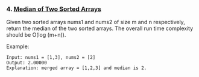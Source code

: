 ### 4. [Median of Two Sorted Arrays](https://leetcode.com/problems/median-of-two-sorted-arrays/)
Given two sorted arrays nums1 and nums2 of size m and n respectively, return the median of the two sorted arrays.
The overall run time complexity should be O(log (m+n)).

Example:
```
Input: nums1 = [1,3], nums2 = [2]
Output: 2.00000
Explanation: merged array = [1,2,3] and median is 2.
```